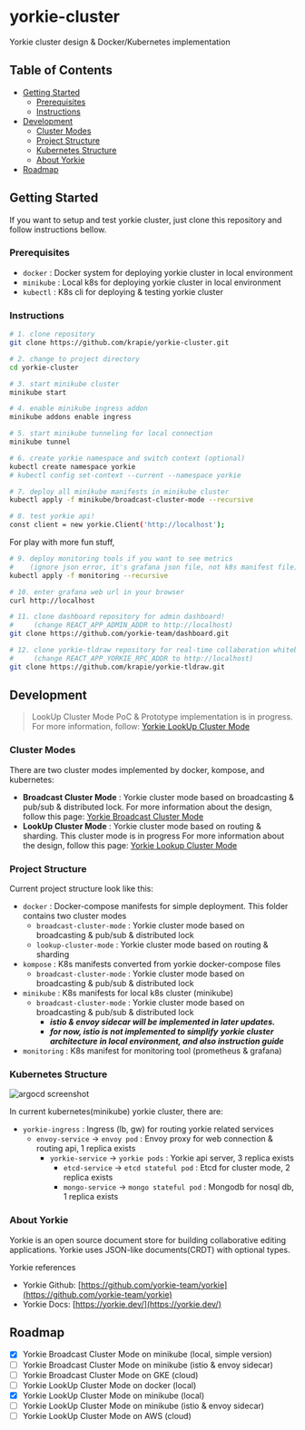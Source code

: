 # yorkie-cluster

Yorkie cluster design & Docker/Kubernetes implementation

## Table of Contents

- [Getting Started](#getting-started)
  - [Prerequisites](#prerequisites)
  - [Instructions](#instructions)
- [Development](#development)
  - [Cluster Modes](#cluster-modes)
  - [Project Structure](#project-structure)
  - [Kubernetes Structure](#kubernetes-structure)
  - [About Yorkie](#about-yorkie)
- [Roadmap](#roadmap)

## Getting Started

If you want to setup and test yorkie cluster,
just clone this repository and follow instructions bellow.

### Prerequisites

- `docker` : Docker system for deploying yorkie cluster in local environment
- `minikube` : Local k8s for deploying yorkie cluster in local environment
- `kubectl` : K8s cli for deploying & testing yorkie cluster

### Instructions

```bash
# 1. clone repository
git clone https://github.com/krapie/yorkie-cluster.git

# 2. change to project directory
cd yorkie-cluster

# 3. start minikube cluster
minikube start

# 4. enable minikube ingress addon
minikube addons enable ingress

# 5. start minikube tunneling for local connection
minikube tunnel

# 6. create yorkie namespace and switch context (optional)
kubectl create namespace yorkie
# kubectl config set-context --current --namespace yorkie

# 7. deploy all minikube manifests in minikube cluster
kubectl apply -f minikube/broadcast-cluster-mode --recursive

# 8. test yorkie api!
const client = new yorkie.Client('http://localhost');
```

For play with more fun stuff,

```bash
# 9. deploy monitoring tools if you want to see metrics
#    (ignore json error, it's grafana json file, not k8s manifest file)
kubectl apply -f monitoring --recursive

# 10. enter grafana web url in your browser
curl http://localhost

# 11. clone dashboard repository for admin dashboard!
#     (change REACT_APP_ADMIN_ADDR to http://localhost)
git clone https://github.com/yorkie-team/dashboard.git

# 12. clone yorkie-tldraw repository for real-time collaboration whiteboard!
#     (change REACT_APP_YORKIE_RPC_ADDR to http://localhost)
git clone https://github.com/krapie/yorkie-tldraw.git
```

## Development

> LookUp Cluster Mode PoC & Prototype implementation is in progress. For more information, follow: [Yorkie LookUp Cluster Mode](./docker/lookup-cluster-mode/yorkie-lookup-cluster-poc-docker/README.md)

### Cluster Modes

There are two cluster modes implemented by docker, kompose, and kubernetes:

- **Broadcast Cluster Mode** : Yorkie cluster mode based on broadcasting & pub/sub & distributed lock.
  For more information about the design, follow this page: [Yorkie Broadcast Cluster Mode](design/broadcast-cluster-mode.md)
- **LookUp Cluster Mode** : Yorkie cluster mode based on routing & sharding. This cluster mode is in progress
  For more information about the design, follow this page: [Yorkie Lookup Cluster Mode](design/lookup-cluster-mode.md)

### Project Structure

Current project structure look like this:

- `docker` : Docker-compose manifests for simple deployment. This folder contains two cluster modes
  - `broadcast-cluster-mode` : Yorkie cluster mode based on broadcasting & pub/sub & distributed lock
  - `lookup-cluster-mode` : Yorkie cluster mode based on routing & sharding
- `kompose` : K8s manifests converted from yorkie docker-compose files
  - `broadcast-cluster-mode` : Yorkie cluster mode based on broadcasting & pub/sub & distributed lock
- `minikube` : K8s manifests for local k8s cluster (minikube)
  - `broadcast-cluster-mode` : Yorkie cluster mode based on broadcasting & pub/sub & distributed lock
    - **_istio & envoy sidecar will be implemented in later updates._**
    - **_for now, istio is not implemented to simplify_**
      **_yorkie cluster architecture in local environment, and also instruction guide_**
- `monitoring` : K8s manifest for monitoring tool (prometheus & grafana)

### Kubernetes Structure

![argocd screenshot](./screenshot/argocd.PNG)

In current kubernetes(minikube) yorkie cluster, there are:

- `yorkie-ingress` : Ingress (lb, gw) for routing yorkie related services
  - `envoy-service` -> `envoy pod` : Envoy proxy for web connection & routing api, 1 replica exists
    - `yorkie-service` -> `yorkie pods` : Yorkie api server, 3 replica exists
      - `etcd-service` -> `etcd stateful pod` : Etcd for cluster mode, 2 replica exists
      - `mongo-service` -> `mongo stateful pod` : Mongodb for nosql db, 1 replica exists

### About Yorkie

Yorkie is an open source document store for building
collaborative editing applications.
Yorkie uses JSON-like documents(CRDT) with optional types.

Yorkie references

- Yorkie Github: [https://github.com/yorkie-team/yorkie](https://github.com/yorkie-team/yorkie)
- Yorkie Docs: [https://yorkie.dev/](https://yorkie.dev/)

## Roadmap

- [x] Yorkie Broadcast Cluster Mode on minikube (local, simple version)
- [ ] Yorkie Broadcast Cluster Mode on minikube (istio & envoy sidecar)
- [ ] Yorkie Broadcast Cluster Mode on GKE (cloud)
- [ ] Yorkie LookUp Cluster Mode on docker (local)
- [x] Yorkie LookUp Cluster Mode on minikube (local)
- [ ] Yorkie LookUp Cluster Mode on minikube (istio & envoy sidecar)
- [ ] Yorkie LookUp Cluster Mode on AWS (cloud)
